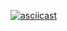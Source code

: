 [![asciicast](https://asciinema.org/a/BIR2bN13eTxW1HDZX9CaTlDDd.svg)](https://asciinema.org/a/BIR2bN13eTxW1HDZX9CaTlDDd)
